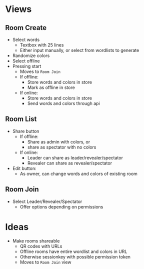 # Views
## Room Create
- Select words
  - Textbox with 25 lines
  - Either input manually, or select from wordlists to generate
- Randomize colors
- Select offline
- Pressing start
  - Moves to `Room Join`
  - If offline:
    - Store words and colors in store
    - Mark as offline in store
  - If online:
    - Store words and colors in store
    - Send words and colors through api

## Room List
- Share button
  - If offline:
    - Share as admin with colors, or
    - share as spectator with no colors
  - If online:
    - Leader can share as leader/revealer/spectator
    - Revealer can share as revealer/spectator
- Edit button:
  - As owner, can change words and colors of existing room
## Room Join
- Select Leader/Revealer/Spectator
  - Offer options depending on permissions

# Ideas
- Make rooms shareable
  - QR codes with URLs
  - Offline rooms have entire wordlist and colors in URL
  - Otherwise sessionkey with possible permission token
  - Moves to `Room Join` view